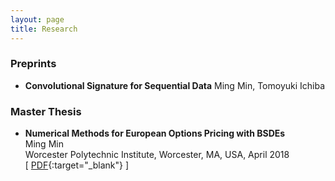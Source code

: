 ```yaml
---
layout: page
title: Research
---
```


### Preprints
* **Convolutional Signature for Sequential Data**
Ming Min, Tomoyuki Ichiba


### Master Thesis
* **Numerical Methods for European Options Pricing with BSDEs**  
Ming Min  
Worcester Polytechnic Institute, Worcester, MA, USA, April 2018  
\[ [PDF](thesis_template.pdf){:target="_blank"} \]

